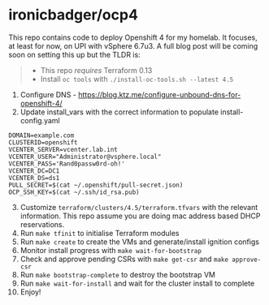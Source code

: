 # ironicbadger/ocp4

This repo contains code to deploy Openshift 4 for my homelab. It focuses, at least for now, on UPI with vSphere 6.7u3. A full blog post will be coming soon on setting this up but the TLDR is:

> * This repo *requires* Terraform 0.13
> * Install `oc tools` with `./install-oc-tools.sh --latest 4.5`

1. Configure DNS - https://blog.ktz.me/configure-unbound-dns-for-openshift-4/
2. Update install_vars with the correct information to populate install-config.yaml

```
DOMAIN=example.com
CLUSTERID=openshift
VCENTER_SERVER=vcenter.lab.int
VCENTER_USER="Administrator@vsphere.local"
VCENTER_PASS='Rand0passw0rd-oh!'
VCENTER_DC=DC1
VCENTER_DS=ds1
PULL_SECRET=$(cat ~/.openshift/pull-secret.json)
OCP_SSH_KEY=$(cat ~/.ssh/id_rsa.pub)

```

3. Customize `terraform/clusters/4.5/terraform.tfvars` with the relevant information. This repo assume you are doing mac address based DHCP reservations.
4. Run `make tfinit` to initialise Terraform modules
5. Run `make create` to create the VMs and generate/install ignition configs
6. Monitor install progress with `make wait-for-bootstrap`
7. Check and approve pending CSRs with `make get-csr` and `make approve-csr`
8. Run `make bootstrap-complete` to destroy the bootstrap VM
9. Run `make wait-for-install` and wait for the cluster install to complete
10. Enjoy!
